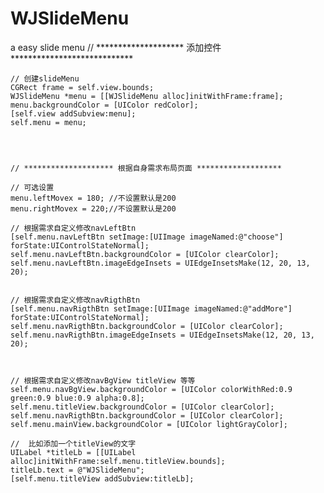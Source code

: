 # WJSlideMenu
a easy slide menu
    // ******************** 添加控件 ****************************
    
    // 创建slideMenu
    CGRect frame = self.view.bounds;
    WJSlideMenu *menu = [[WJSlideMenu alloc]initWithFrame:frame];
    menu.backgroundColor = [UIColor redColor];
    [self.view addSubview:menu];
    self.menu = menu;
    
    
    
  
    // ******************** 根据自身需求布局页面 *******************
    
    // 可选设置
    menu.leftMovex = 180; //不设置默认是200
    menu.rightMovex = 220;//不设置默认是200
    
    // 根据需求自定义修改navLeftBtn
    [self.menu.navLeftBtn setImage:[UIImage imageNamed:@"choose"] forState:UIControlStateNormal];
    self.menu.navLeftBtn.backgroundColor = [UIColor clearColor];
    self.menu.navLeftBtn.imageEdgeInsets = UIEdgeInsetsMake(12, 20, 13, 20);
    
    
    // 根据需求自定义修改navRigthBtn
    [self.menu.navRigthBtn setImage:[UIImage imageNamed:@"addMore"] forState:UIControlStateNormal];
    self.menu.navRigthBtn.backgroundColor = [UIColor clearColor];
    self.menu.navRigthBtn.imageEdgeInsets = UIEdgeInsetsMake(12, 20, 13, 20);
    
    
    
    // 根据需求自定义修改navBgView titleView 等等
    self.menu.navBgView.backgroundColor = [UIColor colorWithRed:0.9 green:0.9 blue:0.9 alpha:0.8];
    self.menu.titleView.backgroundColor = [UIColor clearColor];
    self.menu.navRigthBtn.backgroundColor = [UIColor clearColor];
    self.menu.mainView.backgroundColor = [UIColor lightGrayColor];
    
    //  比如添加一个titleView的文字
    UILabel *titleLb = [[UILabel alloc]initWithFrame:self.menu.titleView.bounds];
    titleLb.text = @"WJSlideMenu";
    [self.menu.titleView addSubview:titleLb];
